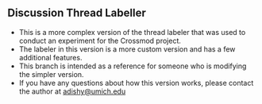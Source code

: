 ## Discussion Thread Labeller

* This is a more complex version of the thread labeler that was used to conduct an experiment for the Crossmod project.
* The labeler in this version is a more custom version and has a few additional features.
* This branch is intended as a reference for someone who is modifying the simpler version.
* If you have any questions about how this version works, please contact the author at adishy@umich.edu